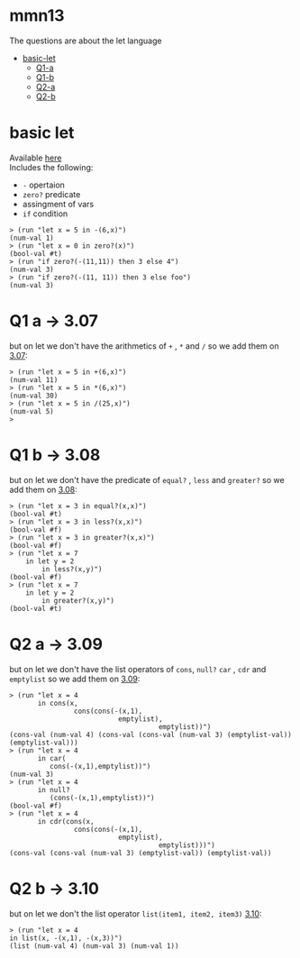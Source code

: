 # mmn13
The questions are about the let language            
- [basic-let](#basic-let)         
    - [Q1-a](#q1-a---307)         
    - [Q1-b](#q1-b---308)         
    - [Q2-a](#q2-a---309)         
    - [Q2-b](#q2-b---310)         

# basic let
Available [here](let-lang/)             
Includes the following:      
* `-` opertaion           
* `zero?` predicate           
* assingment of vars           
* `if` condition           
```racket
> (run "let x = 5 in -(6,x)")
(num-val 1)
> (run "let x = 0 in zero?(x)")
(bool-val #t)
> (run "if zero?(-(11,11)) then 3 else 4")
(num-val 3)
> (run "if zero?(-(11, 11)) then 3 else foo")
(num-val 3)
```
# Q1 a -> 3.07
but on let we don't have the arithmetics of `+` , `*` and `/` so we add them on [3.07](1/3-07/):
```racket
> (run "let x = 5 in +(6,x)")
(num-val 11)
> (run "let x = 5 in *(6,x)")
(num-val 30)
> (run "let x = 5 in /(25,x)")
(num-val 5)
> 
```
# Q1 b -> 3.08
but on let we don't have the predicate of `equal?` , `less` and `greater?` so we add them on [3.08](1/3-08/):
```racket
> (run "let x = 3 in equal?(x,x)")
(bool-val #t)
> (run "let x = 3 in less?(x,x)")
(bool-val #f)
> (run "let x = 3 in greater?(x,x)")
(bool-val #f)
> (run "let x = 7
    in let y = 2
        in less?(x,y)")
(bool-val #f)
> (run "let x = 7
    in let y = 2
        in greater?(x,y)")
(bool-val #t)
```
# Q2 a -> 3.09
but on let we don't have the list operators of `cons`, `null?` `car` , `cdr` and `emptylist` so we add them on [3.09](2/3-09/):
```racket
> (run "let x = 4
       in cons(x,
                cons(cons(-(x,1),
                           emptylist),
                                     emptylist))")
(cons-val (num-val 4) (cons-val (cons-val (num-val 3) (emptylist-val)) (emptylist-val)))
> (run "let x = 4
       in car(
          cons(-(x,1),emptylist))")
(num-val 3)
> (run "let x = 4
       in null?
          (cons(-(x,1),emptylist))")
(bool-val #f)
> (run "let x = 4
       in cdr(cons(x,
                cons(cons(-(x,1),
                           emptylist),
                                     emptylist)))")
(cons-val (cons-val (num-val 3) (emptylist-val)) (emptylist-val))
```
# Q2 b -> 3.10
but on let we don't the list operator `list(item1, item2, item3)` [3.10](2/3-10/):
```racket
> (run "let x = 4
in list(x, -(x,1), -(x,3))")
(list (num-val 4) (num-val 3) (num-val 1))
```